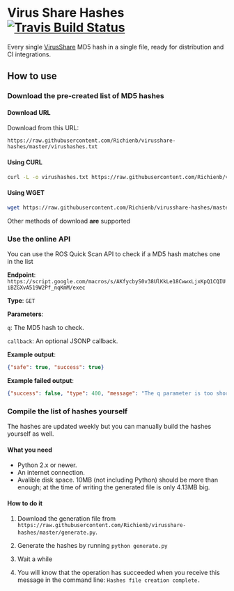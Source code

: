 # Virus Share Hashes [![Travis Build Status](https://img.shields.io/travis/com/Richienb/virusshare-hashes.svg?style=for-the-badge&logo=travis&label=Travis%20Build)](https://travis-ci.com/Richienb/virusshare-hashes)

Every single [VirusShare](https://virusshare.com/hashes.4n6) MD5 hash in a single file, ready for distribution and CI integrations.

## How to use

### Download the pre-created list of MD5 hashes

#### Download URL

Download from this URL:
```
https://raw.githubusercontent.com/Richienb/virusshare-hashes/master/virushashes.txt
```

#### Using CURL

```sh
curl -L -o virushashes.txt https://raw.githubusercontent.com/Richienb/virusshare-hashes/master/virushashes.txt
```

#### Using WGET

```sh
wget https://raw.githubusercontent.com/Richienb/virusshare-hashes/master/virushashes.txt
```

Other methods of download **are** supported

### Use the online API

You can use the ROS Quick Scan API to check if a MD5 hash matches one in the list

**Endpoint**: `https://script.google.com/macros/s/AKfycbyS0v38UlKkLe18CwwxLjxKpQ1CQIUiBZGXvA519W2Pf_nqKmM/exec`

**Type**: `GET`

**Parameters**:

`q`: The MD5 hash to check.

`callback`: An optional JSONP callback.

**Example output**:

```json
{"safe": true, "success": true}
```

**Example failed output**:

```json
{"success": false, "type": 400, "message": "The q parameter is too short. An MD5 hash is exactly 32 characters long."}
```

### Compile the list of hashes yourself

The hashes are updated weekly but you can manually build the hashes yourself as well.

#### What you need

- Python 2.x or newer.
- An internet connection.
- Avalible disk space. 10MB (not including Python) should be more than enough; at the time of writing the generated file is only 4.13MB big.

#### How to do it

1. Download the generation file from `https://raw.githubusercontent.com/Richienb/virusshare-hashes/master/generate.py`. 
  
2. Generate the hashes by running `python generate.py`

3. Wait a while

4. You will know that the operation has succeeded when you receive this message in the command line: `Hashes file creation complete.`
